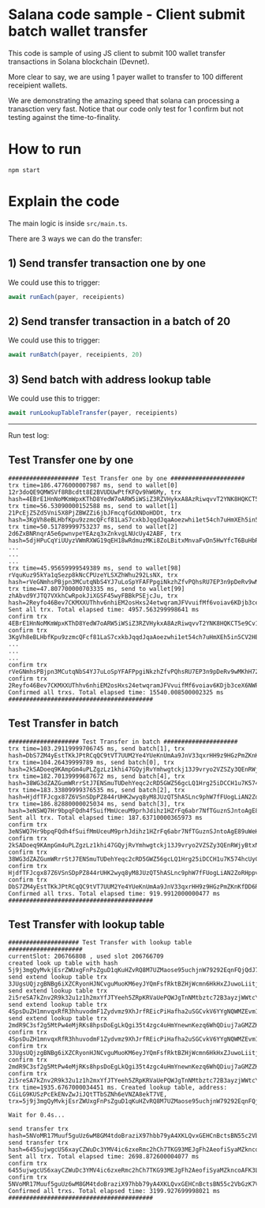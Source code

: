 # Salana code sample - Client submit batch wallet transfer

This code is sample of using JS client to submit 100 wallet transfer transactions in Solana blockchain (Devnet).

More clear to say, we are using 1 payer wallet to transfer to 100 different receipient wallets.

We are demonstrating the amazing speed that solana can processing a tranasction very fast. Notice that our code only test for 1 confirm but not testing against the time-to-finality.

# How to run

`npm start`

# Explain the code

The main logic is inside `src/main.ts`.

There are 3 ways we can do the transfer:

## 1) Send transfer transaction one by one

We could use this to trigger:
```typescript
await runEach(payer, receipients)
```

## 2) Send transfer transaction in a batch of 20

We could use this to trigger:
```typescript
await runBatch(payer, receipients, 20)
```

## 3) Send batch with address lookup table
We could use this to trigger:
```typescript
await runLookupTableTransfer(payer, receipients) 
```

----

Run test log:

## Test Transfer one by one

```
#################### Test Transfer one by one #####################
trx time=186.4776000007987 ms, send to wallet[0] 12r3doQE9QMWSVf8RBcdtt8E2BVUDUwPtfKFQv9hW6My, trx hash=4EBrE1HnNoMKmWpxKThD8YedW7oARW5iWSiZ3RZVHykxA8AzRiwqvvT2YNK8HQKCT5e9Cv1HFzZnJbRRMGZzghzS
trx time=56.53090000152588 ms, send to wallet[1] 21PcEjZ5Zd5Vni5X8PjZBWZZi6jbJFmcqfGdXNDoHDDt, trx hash=3KgVh8eBLHbfKpu9zzmcQFcf81LaS7cxkbJqqdJqaAoezwhi1et54ch7uHmXEh5in5CV2HEH1Kg8MZS25NezheCe
trx time=50.51789999753237 ms, send to wallet[2] 2d6ZxBNRnqrA5e6pwnvpeYEAzq3xZnkvgLNUcUy42ABF, trx hash=5djHPuCqYiUUyzVWmRXWG19qEH18wRdmuzMKi8ZoLBitxMnvaFvDn5HwYfcT6BuHbRZ1fbtPWiBYen9U2rzKevUp
...
...
...
trx time=45.95659999549389 ms, send to wallet[98] rVquKuz95kYa1qSezp8kNcCPUzeYLSXZhWhu292LsNX, trx hash=rVeGNmhsPBjpn3MCutqNbS4YJ7uLoSpYFAFPpgiNkzhZfvPQhsRU7EP3n9pDeRv9wMKhH72jQWme4Ma9XbvVtwj
trx time=47.807700000703335 ms, send to wallet[99] zhAbvd9YJTQ7VXkhCwRpokJiXGSF45wyFBBkPSEjcJu, trx hash=2Reyfo46Bev7CKMXXUThhv6nhiEM2osHxs24etwqramJFVvuifMf6voiav6KDjb3ceX6NWPpQPmQbzjPjs7EVazF
Sent all trx. Total elapsed time: 4957.563299998641 ms
confirm trx 4EBrE1HnNoMKmWpxKThD8YedW7oARW5iWSiZ3RZVHykxA8AzRiwqvvT2YNK8HQKCT5e9Cv1HFzZnJbRRMGZzghzS
confirm trx 3KgVh8eBLHbfKpu9zzmcQFcf81LaS7cxkbJqqdJqaAoezwhi1et54ch7uHmXEh5in5CV2HEH1Kg8MZS25NezheCe
...
...
...
confirm trx rVeGNmhsPBjpn3MCutqNbS4YJ7uLoSpYFAFPpgiNkzhZfvPQhsRU7EP3n9pDeRv9wMKhH72jQWme4Ma9XbvVtwj
confirm trx 2Reyfo46Bev7CKMXXUThhv6nhiEM2osHxs24etwqramJFVvuifMf6voiav6KDjb3ceX6NWPpQPmQbzjPjs7EVazF
Confirmed all trxs. Total elapsed time: 15540.008500002325 ms
#########################################
```

## Test Transfer in batch

```
#################### Test Transfer in batch #####################
trx time=103.29119999706745 ms, send batch[1], trx hash=DbS7ZM4yEstTKkJPtRCqQC9tVT7UUM2Ye4YUeKnUmAa9JnV33qxrHH9z9HGzPmZKnKfDD6RPQDjbwnTYRRqrkuA
trx time=104.26439999789 ms, send batch[0], trx hash=2kSADoeq9KAmpGm4uPLZgzLz1khi47GQyjRvYmhwgtckj13J9vryo2VZSZy3QEnRWjyBtxNJZUaNoj45xtf9g9de
trx time=182.70139999687672 ms, send batch[4], trx hash=38WG3dZAZGumWRrrStJ7ENSmuTUDehYeqc2cRD5GWZ56gcLQ1Hrg25iDCCH1u7K574hcUyCoCs9iUnVaZ2SAAGJy
trx time=183.33809999376535 ms, send batch[2], trx hash=HjdfTFJcgx87Z6VSnSDpPZ844rUHK2wyq8yM8JUzQT5hASLnc9phW7fFUogLiAN2ZoRHppvB7SV1r2iTtQtjeTF
trx time=186.82880000025034 ms, send batch[3], trx hash=3eNSWQ7Hr9bpqFQdh4fSuifMmUceuM9prhJdihz1HZrFq6abr7NfTGuznSJntoAgE89uWeHTyEYJu1gs6sH9v1FQ
Sent all trx. Total elapsed time: 187.63710000365973 ms
confirm trx 3eNSWQ7Hr9bpqFQdh4fSuifMmUceuM9prhJdihz1HZrFq6abr7NfTGuznSJntoAgE89uWeHTyEYJu1gs6sH9v1FQ
confirm trx 2kSADoeq9KAmpGm4uPLZgzLz1khi47GQyjRvYmhwgtckj13J9vryo2VZSZy3QEnRWjyBtxNJZUaNoj45xtf9g9de
confirm trx 38WG3dZAZGumWRrrStJ7ENSmuTUDehYeqc2cRD5GWZ56gcLQ1Hrg25iDCCH1u7K574hcUyCoCs9iUnVaZ2SAAGJy
confirm trx HjdfTFJcgx87Z6VSnSDpPZ844rUHK2wyq8yM8JUzQT5hASLnc9phW7fFUogLiAN2ZoRHppvB7SV1r2iTtQtjeTF
confirm trx DbS7ZM4yEstTKkJPtRCqQC9tVT7UUM2Ye4YUeKnUmAa9JnV33qxrHH9z9HGzPmZKnKfDD6RPQDjbwnTYRRqrkuA
Confirmed all trxs. Total elapsed time: 919.9912000000477 ms
#########################################
```

## Test Transfer with lookup table

```
#################### Test Transfer with lookup table #####################
currentSlot: 206766808 , used slot 206766709
created look up table with hash 5j9j3mgQyMvkjEsrZWUxgFnPsZguD1qKuHZvRQ8M7UZMaose95uchjnW79292EqnFQjQdJ7K4ftUdUxnL64AygRp.
send extend lookup table trx 3JUgsUQjzgBNBg6iXZCRyonHJNCvguMuoKM6eyJYQmFsfRktBZHjWcmn6HkHxZJuwoLiitjfvkN2XPDi6TnaqBud.
send extend lookup table trx 2i5reSA7kZnv2R9k32u1z1h2mxYfJTYeeh5ZRpKRVaUePQWJgTnNMtbztc72B3ayzjWWtcYx5ebXdHZvEY3hdh4L.
send extend lookup table trx 4SpsDuZH1mnvqxRfR3hhuvodmF1Zydvmz9XhJrfREicPiHafha2uSGCvkV6YYgNQWMZEvm1tNsdBi4Xuzb5fRqS6.
send extend lookup table trx 2mdR9C3sf2g5MtPw4eMjRKs8hpsDoEgLkQgi35t4zgc4uHmYnewnKezq6WhQDiuj7aGMZZKnZswovEWAdEtbCinT.
confirm trx 4SpsDuZH1mnvqxRfR3hhuvodmF1Zydvmz9XhJrfREicPiHafha2uSGCvkV6YYgNQWMZEvm1tNsdBi4Xuzb5fRqS6
confirm trx 3JUgsUQjzgBNBg6iXZCRyonHJNCvguMuoKM6eyJYQmFsfRktBZHjWcmn6HkHxZJuwoLiitjfvkN2XPDi6TnaqBud
confirm trx 2mdR9C3sf2g5MtPw4eMjRKs8hpsDoEgLkQgi35t4zgc4uHmYnewnKezq6WhQDiuj7aGMZZKnZswovEWAdEtbCinT
confirm trx 2i5reSA7kZnv2R9k32u1z1h2mxYfJTYeeh5ZRpKRVaUePQWJgTnNMtbztc72B3ayzjWWtcYx5ebXdHZvEY3hdh4L
trx time=1935.6767000034451 ms. Created lookup table, address: CGiLG9KUSzPcEkENvZwJiJQtTTbSZNh6eVNZA8ekT7VE, trx=5j9j3mgQyMvkjEsrZWUxgFnPsZguD1qKuHZvRQ8M7UZMaose95uchjnW79292EqnFQjQdJ7K4ftUdUxnL64AygRp

Wait for 0.4s...

send transfer trx hash=5NVoMR17Muuf5guUz6wM8GM4tdoBraziX97hbb79yA4XKLQvxGEHCnBctsBN55c2VbGzK7Vim8Afqhs7Mfw6tgXs
send transfer trx hash=6455ujwgcUS6xayCZWuDc3YMV4ic6zxeRmc2hCh7TKG93MEJgFh2AeofiSyaMZkncoAFK3LvRu3zuxMAcq6xZ3HA
Sent all trx. Total elapsed time: 2698.872600004077 ms
confirm trx 6455ujwgcUS6xayCZWuDc3YMV4ic6zxeRmc2hCh7TKG93MEJgFh2AeofiSyaMZkncoAFK3LvRu3zuxMAcq6xZ3HA
confirm trx 5NVoMR17Muuf5guUz6wM8GM4tdoBraziX97hbb79yA4XKLQvxGEHCnBctsBN55c2VbGzK7Vim8Afqhs7Mfw6tgXs
Confirmed all trxs. Total elapsed time: 3199.927699998021 ms
#########################################
```